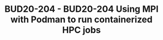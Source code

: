---
categories:
- BUD20
image:
  featured: 'true'
  path: https://static.linaro.org/connect/bud20/images/BUD20-204.png
session_id: BUD20-204
session_speakers:
- speaker_bio: Adrian is a Principal Software Engineer at Red Hat and is migrating
    processes at least since 2010. He started to migrate processes in a high performance
    computing environment and at some point he migrated so many processes that he
    got a PhD for that. Most of the time he is now migrating containers but occasionally
    he still migrates single processes.
  speaker_company: ''
  speaker_image: http://avatars.sched.co/a/10/4843177/avatar.jpg.320x320px.jpg?803
  speaker_name: Adrian Reber
  speaker_position: Principal Software Engineer
  speaker_role: attendee, speaker
session_track: HPC
tag: session
tags: HPC
title: BUD20-204 - BUD20-204 Using MPI with Podman to run containerized HPC jobs
---